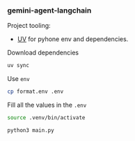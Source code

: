 ### gemini-agent-langchain

Project tooling:

- [UV](https://docs.astral.sh/uv/guides/projects/#managing-dependencies) for pyhone env and dependencies.

Download dependencies

```bash
uv sync
```

Use `env`

```bash
cp format.env .env
```

Fill all the values in the `.env`

```bash
source .venv/bin/activate
```

```bash
python3 main.py
```

